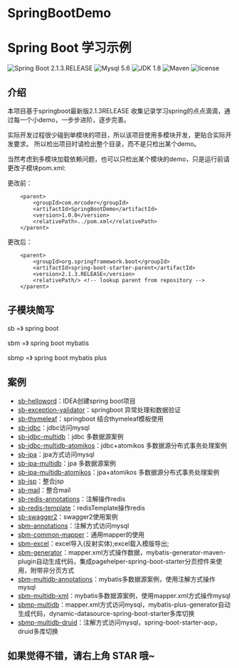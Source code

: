 # SpringBootDemo



    
Spring Boot 学习示例
=========================

![Spring Boot 2.1.3.RELEASE](https://img.shields.io/badge/Spring%20Boot-2.1.3.RELEASE-brightgreen.svg)
![Mysql 5.6](https://img.shields.io/badge/Mysql-5.6-blue.svg)
![JDK 1.8](https://img.shields.io/badge/JDK-1.8-brightgreen.svg)
![Maven](https://img.shields.io/badge/Maven-3.6.0-yellowgreen.svg)
![license](https://img.shields.io/badge/license-MPL--2.0-blue.svg)  


## 介绍   

本项目基于springboot最新版2.1.3RELEASE
收集记录学习spring的点点滴滴，通过每一个小demo，一步步进阶，逐步完善。

实际开发过程很少碰到单模块的项目，所以该项目使用多模块开发，更贴合实际开发要求。
所以检出项目时请检出整个目录，而不是只检出某个demo。

当然考虑到多模块加载依赖问题，也可以只检出某个模块的demo，只是运行前请更改子模块pom.xml:

更改前：
```
    <parent>
        <groupId>com.mrcoder</groupId>
        <artifactId>SpringBootDemo</artifactId>
        <version>1.0.0</version>
        <relativePath>../pom.xml</relativePath>
    </parent>
```

更改后：

```
    <parent>
        <groupId>org.springframework.boot</groupId>
        <artifactId>spring-boot-starter-parent</artifactId>
        <version>2.1.3.RELEASE</version>
        <relativePath/> <!-- lookup parent from repository -->
    </parent>
```
    
## 子模块简写

sb    =》 spring boot

sbm   =》 spring boot mybatis

sbmp  =》 spring boot mybatis plus


## 案例

- [sb-helloword](https://github.com/MrCoderStack/SpringBootDemo/tree/master/sb-helloword)：IDEA创建spring boot项目
- [sb-exception-validator](https://github.com/MrCoderStack/SpringBootDemo/tree/master/sb-exception-validator)：springboot 异常处理和数据验证
- [sb-thymeleaf](https://github.com/MrCoderStack/SpringBootDemo/tree/master/sb-thymeleaf)：springboot 结合thymeleaf模板使用
- [sb-jdbc](https://github.com/MrCoderStack/SpringBootDemo/tree/master/sb-jdbc)：jdbc访问mysql
- [sb-jdbc-multidb](https://github.com/MrCoderStack/SpringBootDemo/tree/master/sb-jdbc-multidb)：jdbc 多数据源案例
- [sb-jdbc-multidb-atomikos](https://github.com/MrCoderStack/SpringBootDemo/tree/master/sb-jdbc-multidb-atomikos)：jdbc+atomikos 多数据源分布式事务处理案例
- [sb-jpa](https://github.com/MrCoderStack/SpringBootDemo/tree/master/sb-jpa)：jpa方式访问mysql
- [sb-jpa-multidb](https://github.com/MrCoderStack/SpringBootDemo/tree/master/sb-jpa-multidb)：jpa 多数据源案例
- [sb-jpa-multidb-atomikos](https://github.com/MrCoderStack/SpringBootDemo/tree/master/sb-jpa-multidb-atomikos)：jpa+atomikos 多数据源分布式事务处理案例
- [sb-jsp](https://github.com/MrCoderStack/SpringBootDemo/tree/master/sb-jsp)：整合jsp
- [sb-mail](https://github.com/MrCoderStack/SpringBootDemo/tree/master/sb-mail)：整合mail
- [sb-redis-annotations](https://github.com/MrCoderStack/SpringBootDemo/tree/master/sb-redis-annotations)：注解操作redis
- [sb-redis-template](https://github.com/MrCoderStack/SpringBootDemo/tree/master/sb-redis-template)：redisTemplate操作redis
- [sb-swagger2](https://github.com/MrCoderStack/SpringBootDemo/tree/master/sb-swagger2)：swagger2使用案例
- [sbm-annotations](https://github.com/MrCoderStack/SpringBootDemo/tree/master/sbm-annotations)：注解方式访问mysql
- [sbm-common-mapper](https://github.com/MrCoderStack/SpringBootDemo/tree/master/sbm-common-mapper)：通用mapper的使用
- [sbm-excel](https://github.com/MrCoderStack/SpringBootDemo/tree/master/sbm-excel)：excel导入(反射实体);excel载入模版导出;
- [sbm-generator](https://github.com/MrCoderStack/SpringBootDemo/tree/master/sbm-generator)：mapper.xml方式操作数据，mybatis-generator-maven-plugin自动生成代码，集成pagehelper-spring-boot-starter分页控件来使用，附带非分页方式
- [sbm-multidb-annotations](https://github.com/MrCoderStack/SpringBootDemo/tree/master/sbm-multidb-annotations)：mybatis多数据源案例，使用注解方式操作mysql
- [sbm-multidb-xml](https://github.com/MrCoderStack/SpringBootDemo/tree/master/sbm-multidb-xml)：mybatis多数据源案例，使用mapper.xml方式操作mysql
- [sbmp-multidb](https://github.com/MrCoderStack/SpringBootDemo/tree/master/sbmp-multidb)：mapper.xml方式访问mysql，mybatis-plus-generator自动生成代码，dynamic-datasource-spring-boot-starter多库切换
- [sbmp-multidb-druid](https://github.com/MrCoderStack/SpringBootDemo/tree/master/sbmp-multidb-druid)：注解方式访问mysql，spring-boot-starter-aop，druid多库切换




## 如果觉得不错，请右上角 STAR 哦~



